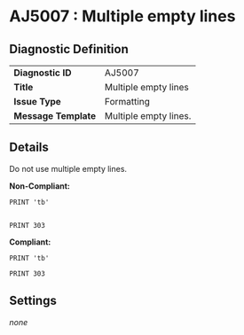 # AJ5007 : Multiple empty lines

## Diagnostic Definition

<table>
  <tr>
    <td class="header"><b>Diagnostic ID</b></td>
    <td>AJ5007</td>
  </tr>
  <tr>
    <td class="header"><b>Title</b></td>
    <td>Multiple empty lines</td>
  </tr>
  <tr>
    <td class="header"><b>Issue Type</b></td>
    <td>Formatting</td>
  </tr>
  <tr>
    <td class="header"><b>Message Template</b></td>
    <td>Multiple empty lines.</td>
  </tr>
  
</table>

## Details

Do not use multiple empty lines.

**Non-Compliant:**

```tsql
PRINT 'tb'


PRINT 303
```

**Compliant:**

```tsql
PRINT 'tb'

PRINT 303
```


## Settings

*none*

